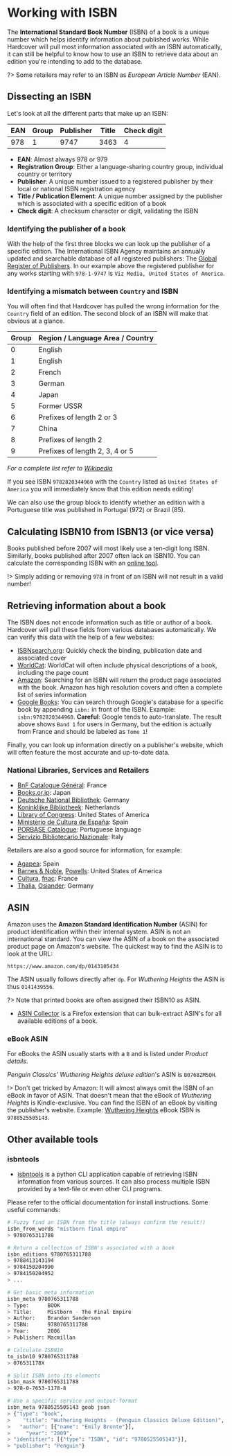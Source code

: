 # Working with ISBN

The **International Standard Book Number** (ISBN) of a book is a unique number
which helps identify information about published works. While Hardcover will
pull most information associated with an ISBN automatically, it can still be
helpful to know how to use an ISBN to retrieve data about an edition you're
intending to add to the database.

?> Some retailers may refer to an ISBN as *European Article Number* (EAN).

## Dissecting an ISBN

Let's look at all the different parts that make up an ISBN:

| EAN | Group | Publisher | Title | Check digit |
| --- | ----- | --------- | ----- | ----------- |
| 978 | 1     | 9747      | 3463  | 4           |

- **EAN**: Almost always 978 or 979
- **Registration Group**: Either a language-sharing country group, individual
country or territory
- **Publisher**: A unique number issued to a registered publisher by their local
or national ISBN registration agency
- **Title / Publication Element**: A unique number assigned by the publisher which is
associated with a specific edition of a book
- **Check digit**: A checksum character or digit, validating the ISBN

### Identifying the publisher of a book

With the help of the first three blocks we can look up the publisher of a
specific edition. The International ISBN Agency maintains an annually updated and searchable database of all registered publishers: The [Global Register of Publishers](https://grp.isbn-international.org/).
In our example above the registered publisher for any works starting with `978-1-9747` is `Viz Media, United States of America`.

### Identifying a mismatch between `Country` and ISBN

You will often find that Hardcover has pulled the wrong information for the
`Country` field of an edition. The second block of an ISBN will make that obvious
at a glance. 

| Group | Region / Language Area / Country     |
| ----- | ------------------------------------ |
| 0     | English                              |
| 1     | English                              |
| 2     | French                               |
| 3     | German                               |
| 4     | Japan                                |
| 5     | Former USSR                          |
| 6     | Prefixes of length 2 or 3            |
| 7     | China                                |
| 8     | Prefixes of length 2                 |
| 9     | Prefixes of length 2, 3, 4 or 5      |

*For a complete list refer to [Wikipedia](https://en.wikipedia.org/wiki/List_of_ISBN_registration_groups)*

If you see ISBN `9782820344960` with the `Country` listed as `United States of
America` you will immediately know that this edition needs editing!

We can also use the group block to identify whether an edition with a Portuguese title was published in Portugal (972) or Brazil (85).

## Calculating ISBN10 from ISBN13 (or vice versa)

Books published before 2007 will most likely use a ten-digit long ISBN. Similarly,
books published after 2007 often lack an ISBN10. You can calculate the
corresponding ISBN with an [online
tool](http://www.hahnlibrary.net/libraries/isbncalc.html).

!> Simply adding or removing ``978`` in front of an ISBN will not result in a valid number! 

## Retrieving information about a book

The ISBN does not encode information such as title or author of a book.
Hardcover will pull these fields from various databases automatically. We can
verify this data with the help of a few websites:

* [ISBNsearch.org](https://isbnsearch.org): Quickly check the binding,
publication date and associated cover
* [WorldCat](https://search.worldcat.org/): WorldCat will often include physical
descriptions of a book, including the page count
* [Amazon](https://amazon.com): Searching for an ISBN will return the product
page associated with the book. Amazon has high resolution covers and often a
complete list of series information
* [Google Books](https://books.google.com): You can search through Google's
database for a specific book by appending `isbn:` in front of the ISBN. Example:
`isbn:9782820344960`. **Careful**: Google tends to auto-translate. The result above shows ``Band 1`` for users in Germany, but the edition is actually from France and should be labeled as ``Tome 1``!

Finally, you can look up information directly on a publisher's website, which
will often feature the most accurate and up-to-date data.

### National Libraries, Services and Retailers

* [BnF Catalogue Général](https://catalogue.bnf.fr): France
* [Books.or.jp](https://www.books.or.jp/): Japan
* [Deutsche National Bibliothek](https://katalog.dnb.de/DE/home.html?v=plist): Germany
* [Koninklijke Bibliotheek](https://www.kb.nl/en/research-find): Netherlands
* [Library of Congress](https://www.loc.gov/): United States of America
* [Ministerio de Cultura de España](https://www.cultura.gob.es/en/cultura/libro/isbn.html): Spain
* [PORBASE Catalogue](https://urn.porbase.org): Portuguese language
* [Servizio Bibliotecario Nazionale](https://opac.sbn.it/): Italy

Retailers are also a good source for information, for example:

* [Agapea](https://www.agapea.com/): Spain
* [Barnes & Noble](https://www.barnesandnoble.com/), [Powells](https://www.powells.com/): United States of America
* [Cultura](https://www.cultura.com/), [fnac](https://www.fnac.com): France
* [Thalia](https://www.thalia.de/), [Osiander](https://www.osiander.de/): Germany

## ASIN

Amazon uses the **Amazon Standard Identification Number** (ASIN) for product
identification within their internal system. ASIN is not an international
standard. You can view the ASIN of a book on the associated product page on
Amazon's website. The quickest way to find the ASIN is to look at the URL:

`https://www.amazon.com/dp/0143105434`

The ASIN usually follows directly after `dp`. For *Wuthering Heights* the ASIN
is thus `0141439556`. 

?> Note that printed books are often assigned their ISBN10 as ASIN.

* [ASIN Collector](https://addons.mozilla.org/en-US/firefox/addon/asin-collector/) is a Firefox extension that can bulk-extract ASIN's for all available editions of a book.

### eBook ASIN

For eBooks the ASIN usually starts with a `B` and is listed under *Product
details*.

*Penguin Classics' Wuthering Heights deluxe edition*'s ASIN is `B0768ZM5QH`.

!> Don't get tricked by Amazon: It will almost always omit the ISBN of an eBook
in favor of ASIN. That doesn't mean that the eBook of *Wuthering Heights* is
Kindle-exclusive. You can find the ISBN of an eBook by visiting the publisher's
website. Example: [Wuthering Heights](https://www.penguinrandomhouse.com/books/286389/wuthering-heights-by-emily-bronte/) eBook ISBN is `9780525505143`.

## Other available tools

### isbntools
* [isbntools](https://pypi.org/project/isbntools/) is a python CLI application
capable of retrieving ISBN information from various sources. It can also process
multiple ISBN provided by a text-file or even other CLI programs.

Please refer to the official documentation for install instructions. Some useful commands:

```bash
# Fuzzy find an ISBN from the title (always confirm the result!)
isbn_from_words "mistborn final empire"
> 9780765311788

# Return a collection of ISBN's associated with a book
isbn_editions 9780765311788
> 9788413143194
> 9784150204990
> 9784150204952
> ...

# Get basic meta information
isbn_meta 9780765311788
> Type:      BOOK
> Title:     Mistborn - The Final Empire
> Author:    Brandon Sanderson
> ISBN:      9780765311788
> Year:      2006
> Publisher: Macmillan

# Calculate ISBN10
to_isbn10 9780765311788
> 076531178X

# Split ISBN into its elements
isbn_mask 9780765311788
> 978-0-7653-1178-8

# Use a specific service and output-format
isbn_meta 9780525505143 goob json
> {"type": "book",
>    "title": "Wuthering Heights - (Penguin Classics Deluxe Edition)",
>   "author": [{"name": "Emily Bronte"}],
>     "year": "2009",
> "identifier": [{"type": "ISBN", "id": "9780525505143"}],
> "publisher": "Penguin"}
```

